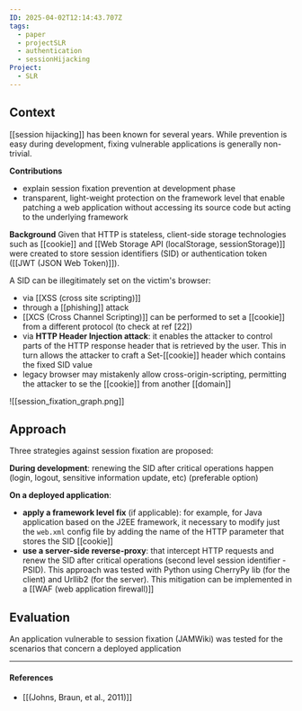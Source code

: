 ```yaml
---
ID: 2025-04-02T12:14:43.707Z
tags:
  - paper
  - projectSLR
  - authentication
  - sessionHijacking
Project:
  - SLR
---
```

## Context

[[session hijacking]] has been known for several years. While prevention is easy during development, fixing vulnerable applications is generally non-trivial.

**Contributions**
- explain session fixation prevention at development phase
- transparent, light-weight protection on the framework level that enable patching a web application without accessing its source code but acting to the underlying framework

**Background**
Given that HTTP is stateless, client-side storage technologies such as [[cookie]] and [[Web Storage API (localStorage, sessionStorage)]] were created to store session identifiers (SID) or authentication token ([[JWT (JSON Web Token)]]).

A SID can be illegitimately set on the victim's browser:
- via [[XSS (cross site scripting)]]
- through a [[phishing]] attack
- [[XCS (Cross Channel Scripting)]] can be performed to set a [[cookie]] from a different protocol (to check at ref \[22])
- via **HTTP Header Injection attack**: it enables the attacker to control parts of the HTTP response header that is retrieved by the user. This in turn allows the attacker to craft a Set-[[cookie]] header which contains the fixed SID value
- legacy browser may mistakenly allow cross-origin-scripting, permitting the attacker to se the [[cookie]] from another [[domain]]

![[session_fixation_graph.png]]

## Approach

Three strategies against session fixation are proposed:

**During development**: renewing the SID after critical operations happen (login, logout, sensitive information update, etc) (preferable option)

**On a deployed application**:
- **apply a framework level fix** (if applicable): for example, for Java application based on the J2EE framework, it necessary to modify just the `web.xml` config file by adding the name of the HTTP parameter that stores the SID [[cookie]]
- **use a server-side reverse-proxy**: that intercept HTTP requests and renew the SID after critical operations (second level session identifier - PSID). This approach was tested with Python using CherryPy lib (for the client) and Urllib2 (for the server). This mitigation can be implemented in a [[WAF (web application firewall)]]

## Evaluation

An application vulnerable to session fixation (JAMWiki) was tested for the scenarios that concern a deployed application

---
#### References
- [[(Johns, Braun, et al., 2011)]]
